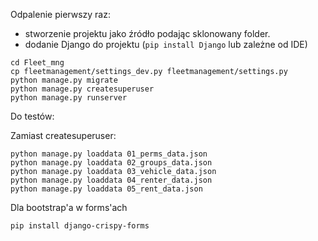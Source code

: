 Odpalenie pierwszy raz:
- stworzenie projektu jako źródło podając sklonowany folder.
- dodanie Django do projektu (`pip install Django` lub zależne od IDE)

 ```
 cd Fleet_mng
 cp fleetmanagement/settings_dev.py fleetmanagement/settings.py
 python manage.py migrate
 python manage.py createsuperuser
 python manage.py runserver
 ```

Do testów:

Zamiast createsuperuser:
```
python manage.py loaddata 01_perms_data.json
python manage.py loaddata 02_groups_data.json
python manage.py loaddata 03_vehicle_data.json
python manage.py loaddata 04_renter_data.json
python manage.py loaddata 05_rent_data.json
```

Dla bootstrap'a w forms'ach
```
pip install django-crispy-forms
```
